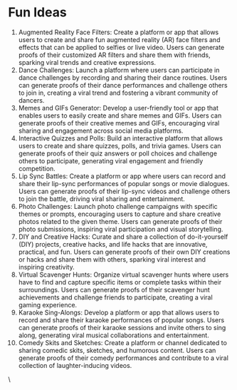 # Fun Ideas

1. Augmented Reality Face Filters: Create a platform or app that allows users to create and share fun augmented reality (AR) face filters and effects that can be applied to selfies or live video. Users can generate proofs of their customized AR filters and share them with friends, sparking viral trends and creative expressions.
2. Dance Challenges: Launch a platform where users can participate in dance challenges by recording and sharing their dance routines. Users can generate proofs of their dance performances and challenge others to join in, creating a viral trend and fostering a vibrant community of dancers.
3. Memes and GIFs Generator: Develop a user-friendly tool or app that enables users to easily create and share memes and GIFs. Users can generate proofs of their creative memes and GIFs, encouraging viral sharing and engagement across social media platforms.
4. Interactive Quizzes and Polls: Build an interactive platform that allows users to create and share quizzes, polls, and trivia games. Users can generate proofs of their quiz answers or poll choices and challenge others to participate, generating viral engagement and friendly competition.
5. Lip Sync Battles: Create a platform or app where users can record and share their lip-sync performances of popular songs or movie dialogues. Users can generate proofs of their lip-sync videos and challenge others to join the battle, driving viral sharing and entertainment.
6. Photo Challenges: Launch photo challenge campaigns with specific themes or prompts, encouraging users to capture and share creative photos related to the given theme. Users can generate proofs of their photo submissions, inspiring viral participation and visual storytelling.
7. DIY and Creative Hacks: Curate and share a collection of do-it-yourself (DIY) projects, creative hacks, and life hacks that are innovative, practical, and fun. Users can generate proofs of their own DIY creations or hacks and share them with others, sparking viral interest and inspiring creativity.
8. Virtual Scavenger Hunts: Organize virtual scavenger hunts where users have to find and capture specific items or complete tasks within their surroundings. Users can generate proofs of their scavenger hunt achievements and challenge friends to participate, creating a viral gaming experience.
9. Karaoke Sing-Alongs: Develop a platform or app that allows users to record and share their karaoke performances of popular songs. Users can generate proofs of their karaoke sessions and invite others to sing along, generating viral musical collaborations and entertainment.
10. Comedy Skits and Sketches: Create a platform or channel dedicated to sharing comedic skits, sketches, and humorous content. Users can generate proofs of their comedy performances and contribute to a viral collection of laughter-inducing videos.

\
